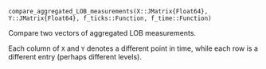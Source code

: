 ```
compare_aggregated_LOB_measurements(X::JMatrix{Float64}, Y::JMatrix{Float64}, f_ticks::Function, f_time::Function)
```

Compare two vectors of aggregated LOB measurements. 

Each column of `X` and `Y` denotes a different point in time, while each row is a different entry (perhaps different levels).
